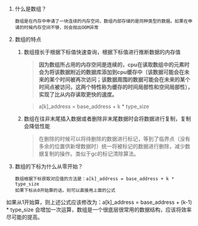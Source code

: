 1. 什么是数组？

   ```
   数组是在内存中申请了一块连续的内存空间，数组内部存储的是同种类型的数据。如果在申请的时候内存空间不够，则会抛出OOM异常
   ```

2. 数组的特点

   1. 数组擅长于根据下标值快速查询，根据下标值进行推断数据的内存值

      > **因为数组所占用的内存空间是连续的，cpu在读取数组中的元素时会为将该数据附近的数据库添加到cpu缓存中（该数据可能会在未来的某个时间被再次访问；该数据周围的数据可能会在未来的某个时间点被访问，这两个特性称为缓存的时间局部性和空间局部性），实现了比从内存读取更快的速度。**

      > a[k]_address = base_address + k * type_size

   2. 数组在往非末尾插入数据或者删除非末尾数据时会将数据进行复制，复制会降低性能

      > 在删除的时候可以将待删除的数据进行标记，等到了临界点（没有多余的位置供新增数据时）统一将被标记的数据进行删除，减少数据复制的操作。类似于gc的标记清除算法。

3. 数组的下标为什么从零开始？

   ```
   数组根据下标获取对应值的方法是：a[k]_address = base_address + k * type_size
   如果下标从0开始算的话，则可以直接用上面的公式
如果从1开始算，则上述公式应该修改为：a[k]_address = base_address + (k-1) * type_size
   会增加一次运算，数组是一个很底层很常用的数据结构，应该将效率尽可能的提高。
   ```